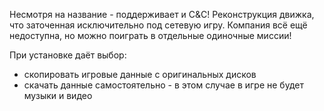 Несмотря на название - поддерживает и C&C!
Реконструкция движка, что заточенная исключительно под сетевую игру. Компания всё ещё недоступна, но можно поиграть в отдельные одиночные миссии!

При установке даёт выбор:
* скопировать игровые данные с оригинальных дисков
* скачать данные самостоятельно - в этом случае в игре не будет музыки и видео
